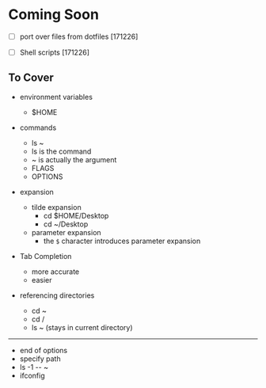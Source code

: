 # Coming Soon
- [ ] port over files from dotfiles [171226]

- [ ] Shell scripts [171226]



## To Cover
- environment variables
  - $HOME

- commands
  - ls ~
  - ls is the command
  - ~ is actually the argument
  - FLAGS
  - OPTIONS
- expansion
  - tilde expansion
    - cd $HOME/Desktop
    - cd ~/Desktop
  - parameter expansion
    - the `$` character introduces parameter expansion

- Tab Completion
  - more accurate
  - easier
- referencing directories
  - cd ~
  - cd /
  - ls ~ (stays in current directory)
- --
  - end of options
  - specify path
  - ls -1 -- ~
- ifconfig

